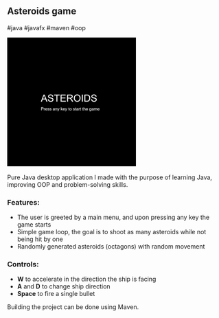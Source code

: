 ## Asteroids game

#java #javafx #maven #oop

![](https://github.com/D4nRusu/Asteroids/blob/master/game.gif)

Pure Java desktop application I made with the purpose of learning Java, improving OOP and problem-solving skills.

### Features:
- The user is greeted by a main menu, and upon pressing any key the game starts
- Simple game loop, the goal is to shoot as many asteroids while not being hit by one
- Randomly generated asteroids (octagons) with random movement

### Controls:
- **W** to accelerate in the direction the ship is facing
- **A** and **D** to change ship direction
- **Space** to fire a single bullet

Building the project can be done using Maven.
